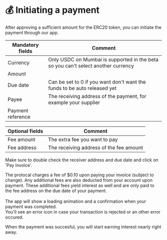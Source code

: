 # 💰 Initiating a payment

After approving a sufficient amount for the ERC20 token, you can initiate the payment through our app.

| Mandatory fields  | Comment                                                                           |
| ----------------- | --------------------------------------------------------------------------------- |
| Currency          | Only USDC on Mumbai is supported in the beta so you can't select another currency |
| Amount            |                                                                                   |
| Due date          | Can be set to 0 if you want don't want the funds to be auto released yet          |
| Payee             | The receiving address of the payment, for example your supplier                   |
| Payment reference |                                                                                   |

| Optional fields | Comment                                 |
| --------------- | --------------------------------------- |
| Fee amount      | The extra fee you want to pay           |
| Fee address     | The receiving address of the fee amount |

Make sure to double check the receiver address and due date and click on 'Pay invoice'.

The protocal charges a fee of $0.10 upon paying your invoice (subject to change). Any additional fees are also deducted from your account upon payment. These additional fees yield interest as well and are only paid to the fee address on the due date of your payment.\
\
The app will show a loading animation and a confirmation when your payment was completed.\
You'll see an error icon in case your transaction is rejected or an other error occured.

When the payment was succesful, you will start earning interest nearly right away.
